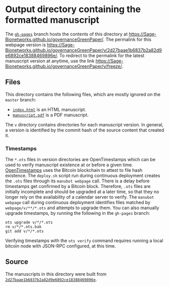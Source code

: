 # Output directory containing the formatted manuscript

The [`gh-pages`](https://github.com/Sage-Bionetworks/governanceGreenPaper/tree/gh-pages) branch hosts the contents of this directory at <https://Sage-Bionetworks.github.io/governanceGreenPaper/>.
The permalink for this webpage version is <https://Sage-Bionetworks.github.io/governanceGreenPaper/v/2d27baae1b6837b2a82d9e6892ce18388469896e/>.
To redirect to the permalink for the latest manuscript version at anytime, use the link <https://Sage-Bionetworks.github.io/governanceGreenPaper/v/freeze/>.

## Files

This directory contains the following files, which are mostly ignored on the `master` branch:

+ [`index.html`](index.html) is an HTML manuscript.
+ [`manuscript.pdf`](manuscript.pdf) is a PDF manuscript.

The `v` directory contains directories for each manuscript version.
In general, a version is identified by the commit hash of the source content that created it.

### Timestamps

The `*.ots` files in version directories are OpenTimestamps which can be used to verify manuscript existence at or before a given time.
[OpenTimestamps](https://opentimestamps.org/) uses the Bitcoin blockchain to attest to file hash existence.
The `deploy.sh` script run during continuous deployment creates the `.ots` files through its `manubot webpage` call.
There is a delay before timestamps get confirmed by a Bitcoin block.
Therefore, `.ots` files are initially incomplete and should be upgraded at a later time, so that they no longer rely on the availability of a calendar server to verify.
The `manubot webpage` call during continuous deployment identifies files matched by `webpage/v/**/*.ots` and attempts to upgrade them.
You can also manually upgrade timestamps, by running the following in the `gh-pages` branch:

```shell
ots upgrade v/*/*.ots
rm v/*/*.ots.bak
git add v/*/*.ots
```

Verifying timestamps with the `ots verify` command requires running a local bitcoin node with JSON-RPC configured, at this time.

## Source

The manuscripts in this directory were built from
[`2d27baae1b6837b2a82d9e6892ce18388469896e`](https://github.com/Sage-Bionetworks/governanceGreenPaper/commit/2d27baae1b6837b2a82d9e6892ce18388469896e).
